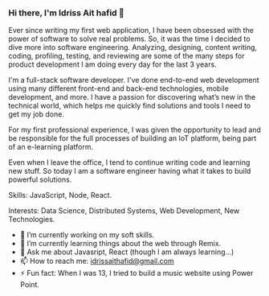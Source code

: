 ### Hi there, I'm Idriss Ait hafid 👋

Ever since writing my first web application, I have been obsessed with the power of software to solve real problems. So, it was the time I decided to dive more into software engineering. Analyzing, designing, content writing, coding, profiling, testing, and reviewing are some of the many steps for product development I am doing every day for the last 3 years.

I'm a full-stack software developer. I've done end-to-end web development using many different front-end and back-end technologies, mobile development, and more. I have a passion for discovering what’s new in the technical world, which helps me quickly find solutions and tools I need to get my job done.

For my first professional experience, I was given the opportunity to lead and be responsible for the full processes of building an IoT platform, being part of an e-learning platform.

Even when I leave the office, I tend to continue writing code and learning new stuff.
So today I am a software engineer having what it takes to build powerful solutions.


Skills: JavaScript, Node, React.

Interests: Data Science, Distributed Systems, Web Development, New Technologies. 

- 🔭 I’m currently working on my soft skills.
- 🌱 I’m currently learning things about the web through Remix.
- 💬 Ask me about Javasript, React (though I am always learning...)
- 📫 How to reach me: idrissaithafid@gmail.com
- ⚡ Fun fact: When I was 13, I tried to build a music website using Power Point.
<!---- 👯 I’m looking to collaborate on ...
- 🤔 I’m looking for help with ... -->
